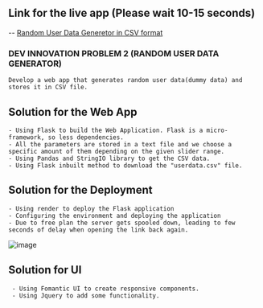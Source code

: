 ## Link for the live app (Please wait 10-15 seconds)
-- [Random User Data Generetor in CSV format](https://problemsolver-ac0k.onrender.com/)

### DEV INNOVATION PROBLEM 2 (RANDOM USER DATA GENERATOR)
```
Develop a web app that generates random user data(dummy data) and stores it in CSV file.
```

## Solution for the Web App
```
- Using Flask to build the Web Application. Flask is a micro-framework, so less dependencies.
- All the parameters are stored in a text file and we choose a specific amount of them depending on the given slider range.
- Using Pandas and StringIO library to get the CSV data.
- Using Flask inbuilt method to download the "userdata.csv" file.
```

## Solution for the Deployment
```
- Using render to deploy the Flask application
- Configuring the environment and deploying the application
- Due to free plan the server gets spooled down, leading to few seconds of delay when opening the link back again.
```
![image](https://github.com/user-attachments/assets/39e6e248-86a0-4c1f-8036-400fa6495eca)


## Solution for UI
```
 - Using Fomantic UI to create responsive components.
 - Using Jquery to add some functionality.
```

